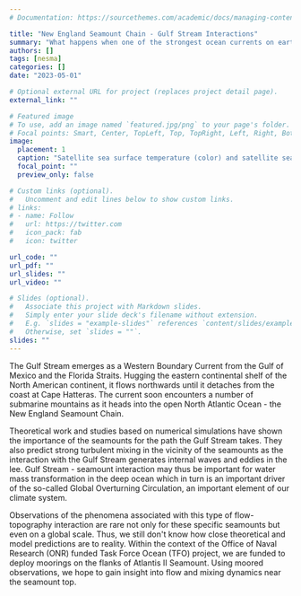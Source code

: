 ```yaml
---
# Documentation: https://sourcethemes.com/academic/docs/managing-content/

title: "New England Seamount Chain - Gulf Stream Interactions"
summary: "What happens when one of the strongest ocean currents on earth encounters a seamount?"
authors: []
tags: [nesma]
categories: []
date: "2023-05-01"

# Optional external URL for project (replaces project detail page).
external_link: ""

# Featured image
# To use, add an image named `featured.jpg/png` to your page's folder.
# Focal points: Smart, Center, TopLeft, Top, TopRight, Left, Right, BottomLeft, Bottom, BottomRight.
image:
  placement: 1
  caption: "Satellite sea surface temperature (color) and satellite sea surface height-derived surface currents (vectors) in the New England Seamount Chain region on May 17, 2023. The Gulf Stream is visible as band of high temperature and strong currents flowing eastward."
  focal_point: ""
  preview_only: false

# Custom links (optional).
#   Uncomment and edit lines below to show custom links.
# links:
# - name: Follow
#   url: https://twitter.com
#   icon_pack: fab
#   icon: twitter

url_code: ""
url_pdf: ""
url_slides: ""
url_video: ""

# Slides (optional).
#   Associate this project with Markdown slides.
#   Simply enter your slide deck's filename without extension.
#   E.g. `slides = "example-slides"` references `content/slides/example-slides.md`.
#   Otherwise, set `slides = ""`.
slides: ""
---
```


The Gulf Stream emerges as a Western Boundary Current from the Gulf of Mexico and the Florida Straits.
Hugging the eastern continental shelf of the North American continent, it flows northwards until it detaches from the coast at Cape Hatteras.
The current soon encounters a number of submarine mountains as it heads into the open North Atlantic Ocean - the New England Seamount Chain.

Theoretical work and studies based on numerical simulations have shown the importance of the seamounts for the path the Gulf Stream takes.
They also predict strong turbulent mixing in the vicinity of the seamounts as the interaction with the Gulf Stream generates internal waves and eddies in the lee.
Gulf Stream - seamount interaction may thus be important for water mass transformation in the deep ocean which in turn is an important driver of the so-called Global Overturning Circulation, an important element of our climate system.

Observations of the phenomena associated with this type of flow-topography interaction are rare not only for these specific seamounts but even on a global scale.
Thus, we still don't know how close  theoretical and model predictions are to reality.
Within the context of the Office of Naval Research (ONR) funded Task Force Ocean (TFO) project, we are funded to deploy moorings on the flanks of Atlantis&nbsp;II Seamount.
Using moored observations, we hope to gain insight into flow and mixing dynamics near the seamount top.
